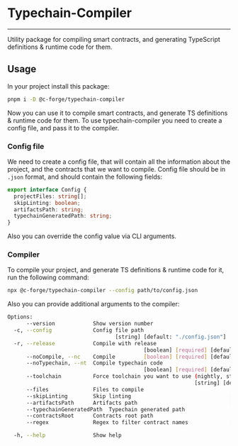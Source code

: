 # Typechain-Compiler

---

Utility package for compiling smart contracts, and generating TypeScript definitions & runtime code for them.

## Usage

In your project install this package:

```bash
pnpm i -D @c-forge/typechain-compiler
```

Now you can use it to compile smart contracts, and generate TS definitions & runtime code for them. To use typechain-compiler you need to create a config file, and pass it to the compiler.

### Config file

We need to create a config file, that will contain all the information about the project, and the contracts that we want to compile.
Config file should be in `.json` format, and should contain the following fields:

```typescript
export interface Config {
  projectFiles: string[];
  skipLinting: boolean;
  artifactsPath: string;
  typechainGeneratedPath: string;
}
```

Also you can override the config value via CLI arguments.

### Compiler

To compile your project, and generate TS definitions & runtime code for it, run the following command:

```bash
npx @c-forge/typechain-compiler --config path/to/config.json
```

Also you can provide additional arguments to the compiler:

```bash
Options:
      --version            Show version number                         [boolean]
  -c, --config             Config file path
                                  [string] [default: "./config.json"]
  -r, --release            Compile with release
                                           [boolean] [required] [default: false]
      --noCompile, --nc    Compile         [boolean] [required] [default: false]
      --noTypechain, --nt  Compile typechain code
                                           [boolean] [required] [default: false]
      --toolchain          Force toolchain you want to use (nightly, stable)
                                                           [string] [default: ""]
      --files              Files to compile                            [array]
      --skipLinting        Skip linting                               [boolean]
      --artifactsPath      Artifacts path                             [string]
      --typechainGeneratedPath  Typechain generated path               [string]
      --contractsRoot      Contracts root path                         [string]
      --regex              Regex to filter contract names             [string]

  -h, --help               Show help                                   [boolean]
```
